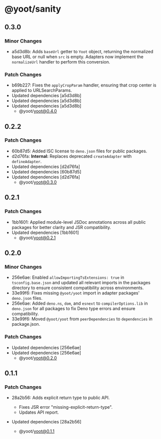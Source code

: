 # @yoot/sanity

## 0.3.0

### Minor Changes

- a5d3d8b: Adds `baseUrl` getter to `Yoot` object, returning the normalized base URL or null when `src` is empty.
  Adapters now implement the `normalizeUrl` handler to perform this conversion.

### Patch Changes

- b69b227: Fixes the `applyCropParam` handler, ensuring that crop center is applied to URLSearchParams.
- Updated dependencies [a5d3d8b]
- Updated dependencies [a5d3d8b]
- Updated dependencies [a5d3d8b]
  - @yoot/yoot@0.4.0

## 0.2.2

### Patch Changes

- 60b87d5: Added ISC license to `deno.json` files for public packages.
- d2d76fa: **Internal:** Replaces deprecated `createAdapter` with `defineAdapter`.
- Updated dependencies [d2d76fa]
- Updated dependencies [60b87d5]
- Updated dependencies [d2d76fa]
  - @yoot/yoot@0.3.0

## 0.2.1

### Patch Changes

- 1bb1601: Applied module-level JSDoc annotations across all public packages for better clarity and JSR compatibility.
- Updated dependencies [1bb1601]
  - @yoot/yoot@0.2.1

## 0.2.0

### Minor Changes

- 256e6ae: Enabled `allowImportingTsExtensions: true` in `tsconfig.base.json` and updated all relevant imports in the packages directory to ensure consistent compatibility across environments.
- 33e99f6: Fixes missing `@yoot/yoot` import in adapter packages' `deno.json` files.
- 256e6ae: Added `deno.ns`, `dom`, and `esnext` to `compilerOptions.lib` in `deno.json` for all packages to fix Deno type errors and ensure compatibility.
- 33e99f6: Moved `@yoot/yoot` from `peerDependencies` to `dependencies` in package.json.

### Patch Changes

- Updated dependencies [256e6ae]
- Updated dependencies [256e6ae]
  - @yoot/yoot@0.2.0

## 0.1.1

### Patch Changes

- 28a2b56: Adds explicit return type to public API.

  - Fixes JSR error "missing-explicit-return-type".
  - Updates API report.

- Updated dependencies [28a2b56]
  - @yoot/yoot@0.1.1
